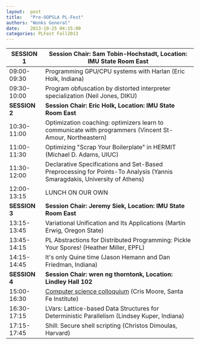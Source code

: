 ```yaml
--- 
layout:  post 
title:   "Pre-OOPSLA PL-Fest"
authors: "Wonks General" 
date:    2013-10-25 04:15:00 
categories: PLFest Fall2013
--- 
```


| **SESSION 1** | **Session Chair: Sam Tobin-Hochstadt, Location: IMU State Room East** |
|---------------|--------------------------------------------------------------------|
| 09:00-09:30   |  Programming GPU/CPU systems with Harlan (Eric Holk, Indiana)      |
| 09:30-10:00   |  Program obfuscation by distorted interpreter specialization (Neil Jones, DIKU) |
| **SESSION 2** | **Session Chair: Eric Holk, Location: IMU State Room East** |
| 10:30-11:00   | Optimization coaching: optimizers learn to communicate with programmers (Vincent St-Amour, Northeastern) |
| 11:00-11:30   | Optimizing "Scrap Your Boilerplate" in HERMIT (Michael D. Adams, UIUC) |
| 11:30-12:00   | Declarative Specifications and Set-Based Preprocessing for Points-To Analysis (Yannis Smaragdakis, University of Athens) |
| 12:00-13:15 | LUNCH ON OUR OWN |
| **SESSION 3** | **Session Chair: Jeremy Siek, Location: IMU State Room East** |
| 13:15-13:45 | Variational Unification and Its Applications (Martin Erwig, Oregon State) |
| 13:45-14:15 | PL Abstractions for Distributed Programming: Pickle Your Spores! (Heather Miller, EPFL) |
| 14:15-14:45 | It's only Quine time (Jason Hemann and Dan Friedman, Indiana) |
| **SESSION 4** | **Session Chair: wren ng thorntonk, Location: Lindley Hall 102** |
| 15:00-16:30 | [Computer science colloquium](https://onestart.iu.edu/ccl-prd/EventMaintenance.do?methodToCall=viewEvent&eventId=7098710&pubCalId=GRP1557) (Cris Moore, Santa Fe Institute) |
| 16:30-17:15 | LVars: Lattice-based Data Structures for Deterministic Parallelism (Lindsey Kuper, Indiana) |
| 17:15-17:45 | Shill: Secure shell scripting (Christos Dimoulas, Harvard) |

